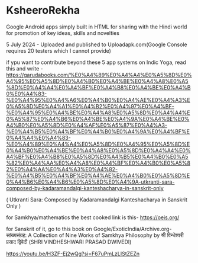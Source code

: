 # KsheeroRekha 
Google Android apps simply built in HTML for sharing with the Hindi world for promotion of key ideas, skills and novelties

5 July 2024 - Uploaded and published to Uploadapk.com(Google Console requires 20 testers which I cannot provide)

if ypu want to contribute beyond these 5 app systems on Indic Yoga, read this and write - 
https://garudabooks.com/%E0%A4%89%E0%A4%A4%E0%A5%8D%E0%A4%95%E0%A5%8D%E0%A4%B0%E0%A4%BE%E0%A4%A8%E0%A5%8D%E0%A4%A4%E0%A4%BF%E0%A4%B8%E0%A4%BE%E0%A4%B0%E0%A4%83-%E0%A4%95%E0%A4%A6%E0%A4%B0%E0%A4%AE%E0%A4%A3%E0%A5%8D%E0%A4%A1%E0%A4%B2%E0%A4%97%E0%A4%BF-%E0%A4%95%E0%A4%BE%E0%A4%A8%E0%A5%8D%E0%A4%A4%E0%A5%87%E0%A4%B6%E0%A4%BE%E0%A4%9A%E0%A4%BE%E0%A4%B0%E0%A5%8D%E0%A4%AF%E0%A5%87%E0%A4%A3-%E0%A4%B5%E0%A4%BF%E0%A4%B0%E0%A4%9A%E0%A4%BF%E0%A4%A4%E0%A4%83-%E0%A4%89%E0%A4%A4%E0%A5%8D%E0%A4%95%E0%A5%8D%E0%A4%B0%E0%A4%BE%E0%A4%A8%E0%A5%8D%E0%A4%A4%E0%A4%BF%E0%A4%B8%E0%A5%8D%E0%A4%B5%E0%A4%B0%E0%A5%82%E0%A4%AA%E0%A4%A8%E0%A4%BF%E0%A4%B0%E0%A5%82%E0%A4%AA%E0%A4%A3%E0%A4%82-%E0%A4%B5%E0%A4%BF%E0%A4%AE%E0%A4%B0%E0%A5%8D%E0%A4%B6%E0%A4%B6%E0%A5%8D%E0%A4%9A-utkranti-sara-composed-by-kadaramandalgi-kanteshacharya-in-sanskrit-only

(
Utkranti Sara: Composed by Kadaramandalgi Kanteshacharya in Sanskrit Only
)

for Samkhya/mathematics the best cooked link is this-
https://oeis.org/

for Sanskrit of it, go to this book on Google/ExoticIndia/Archive.org-
सांख्यसंग्रह: A Collection of Nine Works of Samkhya Philosophy by 
श्री विन्धेश्वरी प्रसाद द्विवेदी (SHRI VINDHESHWARI PRASAD DWIVEDI)

https://youtu.be/H3ZF-Ej2wQg?si=F67uPmLzLIStZEZn
